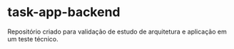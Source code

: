 # task-app-backend
Repositório criado para validação de estudo de arquitetura e aplicação em um teste técnico.
